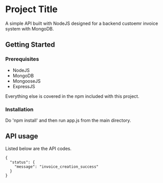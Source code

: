 # Project Title

A simple API built with NodeJS designed for a backend custoemr invoice system with MongoDB. 

## Getting Started

### Prerequisites

* NodeJS 
* MongoDB
* MongooseJS 
* ExpressJS 

Everything else is covered in the npm included with this project. 

### Installation 

Do 'npm install' and then run app.js from the main directory. 

## API usage 

Listed below are the API codes. 

```
{
  "status": {
    "message": "invoice_creation_success"
  }
}
```

